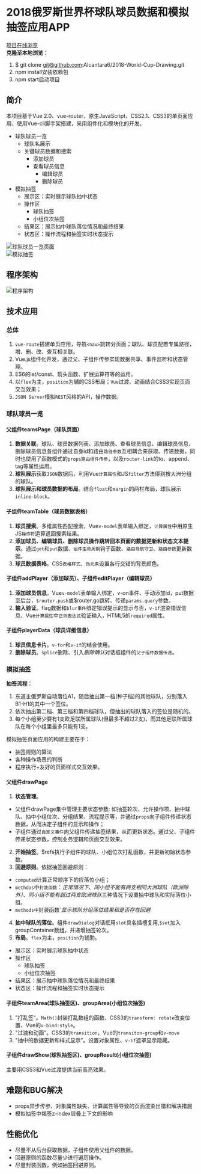 2018俄罗斯世界杯球队球员数据和模拟抽签应用APP
===

[项目在线浏览](https://alcantara6.github.io/2018-World-Cup-Drawing/dist/index.html '世界杯')  
**克隆至本地浏览**：  
1. $ git clone git@github.com:Alcantara6/2018-World-Cup-Drawing.git
2. npm install安装依赖包
3. npm start启动项目

简介
---
本项目基于Vue 2.0、vue-router、原生JavaScript、CSS2.1、CSS3的单页面应用，使用Vue-cli脚手架搭建，采用组件化和模块化的开发。
* 球队球员一览
  * 球队名展示
  * 关键球员数据和搜索
    * 添加球员
    * 查看球员信息
      * 编辑球员
      * 删除球员
* 模拟抽签
  * 展示区：实时展示球队抽中状态
  * 操作区
    * 球队抽签
    * 小组位次抽签
  * 结果区：展示抽中球队落位情况和最终结果
  * 状态区：操作流程和抽签实时状态提示

![球队球员一览页面](./tips/球队球员一览页面.PNG '球队球员一览页面')  
![模拟抽签](./tips/模拟抽签页面.PNG '模拟抽签页面')  


程序架构
---
![程序架构](./tips/程序架构.PNG '程序架构')


技术应用
---
### 总体
1. `vue-route`搭建单页应用，导航`<nav>`跳转分页面；球队、球员配置专属路径，增、删、改、查互相关联。
2. Vue.js组件化开发，通过父、子组件传参实现数据共享、事件监听和状态管理。
3. ES6的let/const、箭头函数、扩展运算符等的运用。
2.  以`flex`为主，`position`为辅的CSS布局；`Vue`过渡、动画结合CSS3实现页面交互效果；
3. `JSON Server`模拟`REST`风格的API，操作数据。

### 球队球员一览

#### 父组件teamsPage（球队页面）
1. **数据关联**。球队、球员数据列表、添加球员、查看球员信息、编辑球员信息、删除球员信息各组件通过自身id和路由`路径参数`互相耦合来获取、传递数据，同时也使用了函数模式的`props路由组件传参`，以及`router-link`的to、append、tag等属性运用。
2. **球队展示**获取`JSON`数据后，利用Vue`计算属性`和JS`filter`方法得到按大洲分组的球队。
3. **球队展示和球员数据的布局**。结合`float`和`margin`的两栏布局，球队展示`inline-block`。

#### 子组件teamTable（球员数据表格）
1. **球员搜索**。多维属性匹配搜索，Vue`v-model`表单输入绑定，`计算属性`中用原生JS`操作符`运算返回搜索结果。
2. **添加球员、编辑球员、删除球员操作跳转回本页面的数据更新和状态文本提示**。通过`get`和`put`数据、`组件生命周期`钩子函数、`路由导航守卫`、`路由参数`更新数据。
3. **球员数据表格**。CSS`表格样式`、`伪元素`设置各行交错的背景颜色。

#### 子组件addPlayer（添加球员）、子组件editPlayer（编辑球员）
1. **添加球员信息**。Vue`v-model`表单输入绑定，v-on事件、手动添加id，put数据至后台，`$router.push`或$router.go跳转、传递`params.query`参数。
2. **输入验证**。flag数据和`blur事件`绑定错误提示的显示与否，`v-if`渲染错误信息，Vue`计算属性`中`正则表达式`验证输入，HTML5的`required`属性。

#### 子组件playerData（球员详细信息）
1. **球员信息卡片**。`v-for`和`v-if`的结合使用。
2. **删除球员**。`splice`删除、引入*删除确认*对话框组件的`父子组件数据传递`。

### 模拟抽签
**抽签流程**：
 1. 东道主俄罗斯自动落位A1，随后抽出第一档(种子档)的其他球队，分别落入B1-H1的其中一个签位。
 2. 依次抽出第二档、第三档和第四档球队，但抽出的球队落入的签位是随机的。 
 3. 每个小组至少要有1支欧足联所属球队(但最多不超过2支)，而其他足联所属球队在每个小组里最多只能有1支。

模拟抽签页面应用的构建主要在于：
* 抽签规则的算法
* 各种操作场景的判断
* 程序执行+友好的页面样式交互效果。 

#### 父组件drawPage
1. **状态管理**。
* 父组件drawPage集中管理主要状态参数: 如抽签轮次、允许操作项、抽中球队、抽中小组位次、分组结果、流程提示等，并通过`props`向子组件传递状态数据，从而决定子组件的显示和操作；
* 子组件通过`自定义事件`向父组件传递抽签结果，从而更新状态。通过父、子组件传递状态参数，控制业务逻辑和页面交互效果。
2. **开始抽签**。$refs执行子组件的球队、小组位次打乱函数，并更新初始状态参数。
3. **回避原则**。依据抽签回避原则：
* `computed`计算正常顺序下的应落位小组；
* `methdos`中`封装函数`：*正常情况下*、*同小组不能有两支相同大洲球队（欧洲除外）*、*同小组不能有超过两支欧洲球队*三种情况下设置抽中球队和实际落位小组。
* `methods中`封装函数`*显示球队分组落位结果和是否存在回避*
4.  **抽中球队的落位**。组件`drawDialog`对话框用`slot`具名插槽复用,`$set`加入groupContainer数组，并递增抽签轮次。
5. **布局**。`flex`为主，`position`为辅助。
* 展示区：实时展示球队抽中状态
* 操作区
  * 球队抽签
  * 小组位次抽签
* 结果区：展示抽中球队落位情况和最终结果
* 状态区：操作流程和抽签实时状态提示

#### 子组件teamArea(球队抽签区)、groupArea(小组位次抽签)
1. "打乱签"。`Math()`封装打乱数组的函数、CSS3的`transform: rotate`改变位置、Vue的`v-bind:style`。
2. "过渡和动画"。CSS3的`transition`，Vue的`transiton-group`和`v-move`
3. "抽中的数据更新和样式显示"。设置对象属性、`v-if`遮罩显示隐藏。

#### 子组件drawShow(球队抽签区)、groupResult(小组位次抽签)
主要用CSS3和Vue过渡提供当前高亮效果。


难题和BUG解决
---
* props异步传参、对象属性缺失、计算属性等导致的页面渲染出错和解决措施
* 模拟抽签中揭签z-index层叠上下文的影响

性能优化
---
- 尽量不从后台获取数据，子组件使用父组件的数据。
- 回避原则的函数尽量少进行遍历操作。
- 尽量封装函数，例如抽签回避原则。
